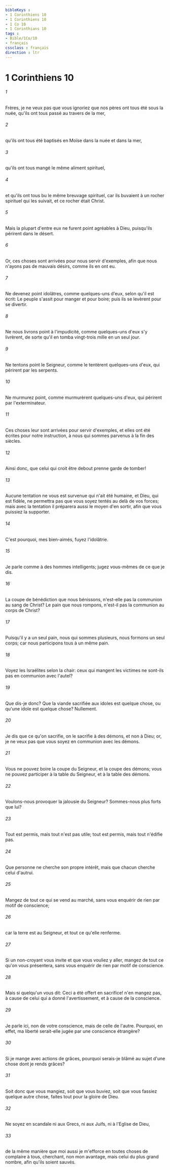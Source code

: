```yaml
---
bibleKeys : 
- 1 Corinthiens 10
- 1 Corinthiens 10
- 1 Co 10
- 1 Corinthians 10
tags : 
- Bible/1Co/10
- français
cssclass : français
direction : ltr
---
```


# 1 Corinthiens 10

###### 1
Frères, je ne veux pas que vous ignoriez que nos pères ont tous été sous la nuée, qu'ils ont tous passé au travers de la mer,
###### 2
qu'ils ont tous été baptisés en Moïse dans la nuée et dans la mer,
###### 3
qu'ils ont tous mangé le même aliment spirituel,
###### 4
et qu'ils ont tous bu le même breuvage spirituel, car ils buvaient à un rocher spirituel qui les suivait, et ce rocher était Christ.
###### 5
Mais la plupart d'entre eux ne furent point agréables à Dieu, puisqu'ils périrent dans le désert.
###### 6
Or, ces choses sont arrivées pour nous servir d'exemples, afin que nous n'ayons pas de mauvais désirs, comme ils en ont eu.
###### 7
Ne devenez point idolâtres, comme quelques-uns d'eux, selon qu'il est écrit: Le peuple s'assit pour manger et pour boire; puis ils se levèrent pour se divertir.
###### 8
Ne nous livrons point à l'impudicité, comme quelques-uns d'eux s'y livrèrent, de sorte qu'il en tomba vingt-trois mille en un seul jour.
###### 9
Ne tentons point le Seigneur, comme le tentèrent quelques-uns d'eux, qui périrent par les serpents.
###### 10
Ne murmurez point, comme murmurèrent quelques-uns d'eux, qui périrent par l'exterminateur.
###### 11
Ces choses leur sont arrivées pour servir d'exemples, et elles ont été écrites pour notre instruction, à nous qui sommes parvenus à la fin des siècles.
###### 12
Ainsi donc, que celui qui croit être debout prenne garde de tomber!
###### 13
Aucune tentation ne vous est survenue qui n'ait été humaine, et Dieu, qui est fidèle, ne permettra pas que vous soyez tentés au delà de vos forces; mais avec la tentation il préparera aussi le moyen d'en sortir, afin que vous puissiez la supporter.
###### 14
C'est pourquoi, mes bien-aimés, fuyez l'idolâtrie.
###### 15
Je parle comme à des hommes intelligents; jugez vous-mêmes de ce que je dis.
###### 16
La coupe de bénédiction que nous bénissons, n'est-elle pas la communion au sang de Christ? Le pain que nous rompons, n'est-il pas la communion au corps de Christ?
###### 17
Puisqu'il y a un seul pain, nous qui sommes plusieurs, nous formons un seul corps; car nous participons tous à un même pain.
###### 18
Voyez les Israélites selon la chair: ceux qui mangent les victimes ne sont-ils pas en communion avec l'autel?
###### 19
Que dis-je donc? Que la viande sacrifiée aux idoles est quelque chose, ou qu'une idole est quelque chose? Nullement.
###### 20
Je dis que ce qu'on sacrifie, on le sacrifie à des démons, et non à Dieu; or, je ne veux pas que vous soyez en communion avec les démons.
###### 21
Vous ne pouvez boire la coupe du Seigneur, et la coupe des démons; vous ne pouvez participer à la table du Seigneur, et à la table des démons.
###### 22
Voulons-nous provoquer la jalousie du Seigneur? Sommes-nous plus forts que lui?
###### 23
Tout est permis, mais tout n'est pas utile; tout est permis, mais tout n'édifie pas.
###### 24
Que personne ne cherche son propre intérêt, mais que chacun cherche celui d'autrui.
###### 25
Mangez de tout ce qui se vend au marché, sans vous enquérir de rien par motif de conscience;
###### 26
car la terre est au Seigneur, et tout ce qu'elle renferme.
###### 27
Si un non-croyant vous invite et que vous vouliez y aller, mangez de tout ce qu'on vous présentera, sans vous enquérir de rien par motif de conscience.
###### 28
Mais si quelqu'un vous dit: Ceci a été offert en sacrifice! n'en mangez pas, à cause de celui qui a donné l'avertissement, et à cause de la conscience.
###### 29
Je parle ici, non de votre conscience, mais de celle de l'autre. Pourquoi, en effet, ma liberté serait-elle jugée par une conscience étrangère?
###### 30
Si je mange avec actions de grâces, pourquoi serais-je blâmé au sujet d'une chose dont je rends grâces?
###### 31
Soit donc que vous mangiez, soit que vous buviez, soit que vous fassiez quelque autre chose, faites tout pour la gloire de Dieu.
###### 32
Ne soyez en scandale ni aux Grecs, ni aux Juifs, ni à l'Eglise de Dieu,
###### 33
de la même manière que moi aussi je m'efforce en toutes choses de complaire à tous, cherchant, non mon avantage, mais celui du plus grand nombre, afin qu'ils soient sauvés.
